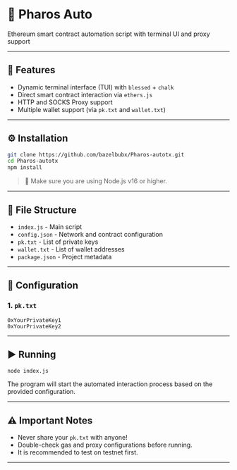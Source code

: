 # 🚀 Pharos Auto

Ethereum smart contract automation script with terminal UI and proxy support


---

## 🧰 Features

- Dynamic terminal interface (TUI) with `blessed` + `chalk`
- Direct smart contract interaction via `ethers.js`
- HTTP and SOCKS Proxy support
- Multiple wallet support (via `pk.txt` and `wallet.txt`)

---

## ⚙️ Installation

```bash
git clone https://github.com/bazelbubx/Pharos-autotx.git
cd Pharos-autotx
npm install
```

> 📝 Make sure you are using Node.js v16 or higher.

---

## 📁 File Structure

- `index.js` - Main script
- `config.json` - Network and contract configuration
- `pk.txt` - List of private keys
- `wallet.txt` - List of wallet addresses
- `package.json` - Project metadata

---

## 🔧 Configuration


### 1. `pk.txt`

```
0xYourPrivateKey1
0xYourPrivateKey2
```
---

## ▶️ Running

```bash
node index.js
```

The program will start the automated interaction process based on the provided configuration.

---

## ⚠️ Important Notes

- Never share your `pk.txt` with anyone!
- Double-check gas and proxy configurations before running.
- It is recommended to test on testnet first.

---
